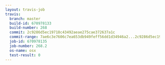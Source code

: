 ```yaml
---
layout: travis-job
travis:
  branch: master
  build-id: 670978133
  build-number: 268
  commit: 2c9286d5ec19718c43492aeae275cae372637a1c
  commit-range: 7ae6c3e7606c7ea653db949feff56dd1d34946a2...2c9286d5ec19718c43492aeae275cae372637a1c
  job-id: 670978135
  job-number: 268.2
  os-name: osx
  test-result: 0
---
```

